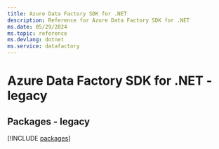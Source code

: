 ```yaml
---
title: Azure Data Factory SDK for .NET
description: Reference for Azure Data Factory SDK for .NET
ms.date: 05/29/2024
ms.topic: reference
ms.devlang: dotnet
ms.service: datafactory
---
```

# Azure Data Factory SDK for .NET - legacy
## Packages - legacy
[!INCLUDE [packages](data-factory-index.md)]